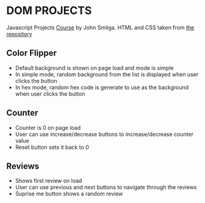 # DOM PROJECTS

Javascript Projects [Course](https://www.youtube.com/watch?v=3PHXvlpOkf4&t=421s) by John Smilga. HTML and CSS taken from [the repository](https://github.com/john-smilga/javascript-basic-projects)

## Color Flipper

- Default background is shown on page load and mode is simple
- In simple mode, random background from the list is displayed when user clicks the button
- In hex mode, random hex code is generate to use as the background when user clicks the button

## Counter

- Counter is 0 on page load
- User can use increase/decrease buttons to increase/decrease counter value
- Reset button sets it back to 0

## Reviews

- Shows first review on load
- User can use previous and next buttons to navigate through the reviews
- Suprise me button shows a random review